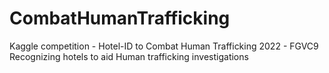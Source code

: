 # CombatHumanTrafficking
Kaggle competition - Hotel-ID to Combat Human Trafficking 2022 - FGVC9 Recognizing hotels to aid Human trafficking investigations
